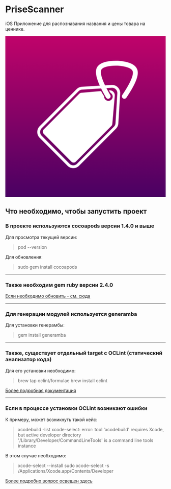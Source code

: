 # PriseScanner
iOS Приложение для распознавания названия и цены товара на ценнике.

![app icon](https://github.com/chausovSurfStudio/PriceScanner/blob/master/PriceScanner/Resourses/Assets.xcassets/AppIcon.appiconset/Icon.png)


## Что необходимо, чтобы запустить проект


### В проекте используются cocoapods версии 1.4.0 и выше
Для просмотра текущей версии:
> pod --version

Для обновления:
> sudo gem install cocoapods

---

### Также необходим gem ruby версии 2.4.0
[Если необходимо обновить - см. сюда](https://stackoverflow.com/questions/38194032/how-to-update-ruby-version-2-0-0-to-the-latest-version-in-mac-osx-yosemite)

---

### Для генерации модулей используется generamba
Для установки генерамбы:
> gem install generamba

---

### Также, существует отдельный target с OCLint (статический анализатор кода)
Для его установки необходимо:
> brew tap oclint/formulae
> brew install oclint

[Более подробная документация](http://oclint-docs.readthedocs.io/en/stable/intro/homebrew.html)

---

### Если в процессе установки OCLint возникают ошибки
К примеру, может возникнуть такой кейс:
> xcodebuild -list
> xcode-select: error: tool 'xcodebuild' requires Xcode, but active developer directory '/Library/Developer/CommandLineTools' is a command line tools instance

В этом случае необходимо:
> xcode-select --install
> sudo xcode-select -s /Applications/Xcode.app/Contents/Developer

[Более подробно вопрос освещен здесь](https://github.com/nodejs/node-gyp/issues/569)